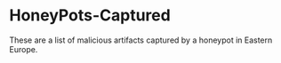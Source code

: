 # HoneyPots-Captured
These are a list of malicious artifacts captured by a honeypot in Eastern Europe.
